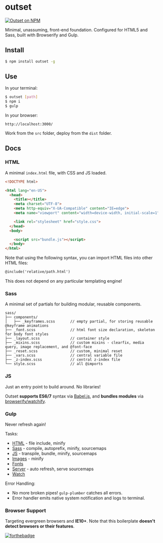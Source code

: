 # outset

[![Outset on NPM](https://img.shields.io/npm/v/outset.svg)](https://www.npmjs.com/package/outset)

Minimal, unassuming, front-end foundation. Configured for HTML5 and Sass, built with Browserify and Gulp.

## Install

```bash
$ npm install outset -g
```

## Use

In your terminal:

```bash
$ outset [path]
$ npm i
$ gulp
```

In your browser:

```
http://localhost:3000/
```

Work from the `src` folder, deploy from the `dist` folder.

## Docs

### HTML

A minimal `index.html` file, with CSS and JS loaded.

```html
<!DOCTYPE html>

<html lang="en-US">
  <head>
    <title></title>
    <meta charset="UTF-8">
    <meta http-equiv="X-UA-Compatible" content="IE=edge">
    <meta name="viewport" content="width=device-width, initial-scale=1">

    <link rel="stylesheet" href="style.css">
  </head>
  <body>

    <script src="bundle.js"></script>
  </body>
</html>
```

Note that using the following syntax, you can import HTML files into other HTML files:

```html
@include('relative/path.html')
```

This does not depend on any particular templating engine!

### Sass

A minimal set of partials for building modular, reusable components.

```
sass/
├── components/
│   ├── _keyframes.scss       // empty partial, for storing reusable @keyframe animations
├── _font.scss                // html font size declaration, skeleton for body font styles
├── _layout.scss              // container style
├── _mixins.scss              // custom mixins - clearfix, media query, image replacement, and @font-face
├── _reset.scss               // custom, minimal reset
├── _vars.scss                // central variable file
├── _z-index.scss             // central z-index file
└── style.scss                // all @imports
```

### JS

Just an entry point to build around. No libraries!

Outset **supports ES6/7** syntax via [Babel.js](https://babeljs.io/), and **bundles modules** via [browserify/watchify](https://github.com/substack/node-browserify).

### Gulp

Never refresh again!

Tasks:

* [HTML](https://github.com/callmecavs/outset/blob/master/lib/gulpfile.babel.js#L34-L42) - file include, minify
* [Sass](https://github.com/callmecavs/outset/blob/master/lib/gulpfile.babel.js#L44-L56) - compile, autoprefix, minify, sourcemaps
* [JS](https://github.com/callmecavs/outset/blob/master/lib/gulpfile.babel.js#L58-L87) - transpile, bundle, minify, sourcemaps
* [Images](https://github.com/callmecavs/outset/blob/master/lib/gulpfile.babel.js#L89-L98) - minify
* [Fonts](https://github.com/callmecavs/outset/blob/master/lib/gulpfile.babel.js#L100-L105)
* [Server](https://github.com/callmecavs/outset/blob/master/lib/gulpfile.babel.js#L107-L131) - auto refresh, serve sourcemaps
* [Watch](https://github.com/callmecavs/outset/blob/master/lib/gulpfile.babel.js#L133-L139)

Error Handling:

* No more broken pipes! `gulp-plumber` catches all errors.
* Error handler emits native system notification and logs to terminal.

### Browser Support

Targeting evergreen browsers and **IE10+**. Note that this boilerplate **doesn't detect browsers or their features**.

[![forthebadge](http://forthebadge.com/images/badges/built-with-love.svg)](http://forthebadge.com)
